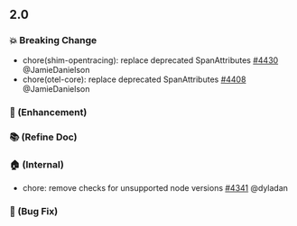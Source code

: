 ## 2.0

### :boom: Breaking Change

* chore(shim-opentracing): replace deprecated SpanAttributes [#4430](https://github.com/open-telemetry/opentelemetry-js/pull/4430) @JamieDanielson
* chore(otel-core): replace deprecated SpanAttributes [#4408](https://github.com/open-telemetry/opentelemetry-js/pull/4408) @JamieDanielson

### :rocket: (Enhancement)

### :books: (Refine Doc)

### :house: (Internal)

* chore: remove checks for unsupported node versions [#4341](https://github.com/open-telemetry/opentelemetry-js/pull/4341) @dyladan

### :bug: (Bug Fix)
